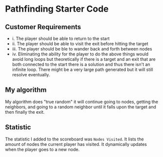 # Pathfinding Starter Code

## Customer Requirements

- i. The player should be able to return to the start
- ii. The player should be able to visit the exit before hitting the target
- iii. The player should be ble to wander back and forth between nodes
- iv. Eliminating the ability for the player to do the above things would avoid long loops but theoretically if there is a target and an exit that are both connected to the start there is a solution and thus there isn't an infinite loop. There might be a very large path generated but it will still resolve eventually.

## My algorithm

My algorithm does "true random" it will continue going to nodes, getting the neighbors, and going to a random neighbor until it falls upon the target and then finally the exit.

## Statistic

The statistic I added to the scoreboard was `Nodes Visited`. It lists the amount of nodes the current player has visited. It dynamically updates when the player goes to a new node.
